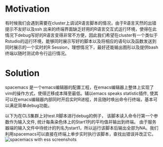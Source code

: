 # Motivation  #
有时候我们会遇到需要在cluster上调试R语言脚本的情况，由于R语言天然的出错提示不友好以及ssh 出来的终端界面缺乏好用的R语言交互式运行环境，使得在此情况下debug写好的R语言变得非常不方便，因此我们希望在cluster有一个类似于Rstudio的运行环境，能够同时展示写好的脚本以及将相应的语句以及函数发送到同时展示的一个实时的R Session，理想情况下，最好还能输出图形以及提供bash终端以随时测试命令行运行情况。

# Solution #
spacemacs 是一个emacs编辑器的配置工程，在emacs编辑器上整体上实现了vim的操作方式，使得迁移成本降至最低。辅以emacs speaks statistic插件, 使其可以在emacs编辑器内部同时开启实时R进程，并且随时唤出命令行终端，基本可以满足简单debug功能。

以下为在CLS集群上对test.R脚本进行debug的例子， 该脚本读入命令行第一个参数作为输入文件, 统计每条染色体上的Start1列的平均值并输出到终端。 由于服务器端的输入文件中待统计的列名为start1，所以运行该脚本后输出全部为NA。我们利用spacemacs可以直接在终端上单步实时执行该脚本，查找出错误并改正它。
![spacemacs with ess screenshots]()
 
